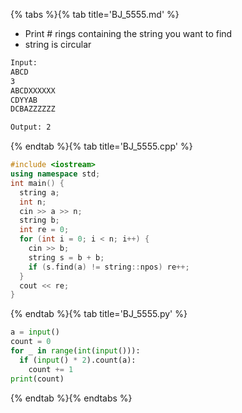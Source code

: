 {% tabs %}{% tab title='BJ_5555.md' %}

* Print # rings containing the string you want to find
* string is circular

```txt
Input:
ABCD
3
ABCDXXXXXX
CDYYAB
DCBAZZZZZZ

Output: 2
```

{% endtab %}{% tab title='BJ_5555.cpp' %}

```cpp
#include <iostream>
using namespace std;
int main() {
  string a;
  int n;
  cin >> a >> n;
  string b;
  int re = 0;
  for (int i = 0; i < n; i++) {
    cin >> b;
    string s = b + b;
    if (s.find(a) != string::npos) re++;
  }
  cout << re;
}
```

{% endtab %}{% tab title='BJ_5555.py' %}

```py
a = input()
count = 0
for _ in range(int(input())):
  if (input() * 2).count(a):
    count += 1
print(count)
```

{% endtab %}{% endtabs %}
